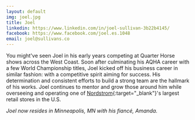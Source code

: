 ```yaml
---
layout: default
img: joel.jpg
title: Joel
linkedin: https://www.linkedin.com/in/joel-sullivan-3b22b4145/
facebook: https://www.facebook.com/joel.es.1048
email: joel@sullivans.co
---
```


You might've seen Joel in his early years competing at Quarter Horse shows
across the West Coast. Soon after culminating his AQHA career with a few World
Championship titles, Joel kicked off his business career in similar fashion: with
a competitive spirit aiming for success. His determination and consistent efforts
to build a strong team are the hallmark of his works. Joel continues to mentor and
grow those around him while overseeing and operating one of
[Nordstrom](https://shop.nordstrom.com){:target="_blank"}'s largest retail stores in the U.S.

_Joel now resides in Minneapolis, MN with his fiancé, Amanda._
